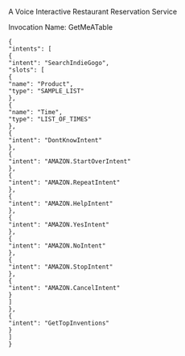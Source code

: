 A Voice Interactive Restaurant Reservation Service

Invocation Name: GetMeATable
```
{
"intents": [
{
"intent": "SearchIndieGogo",
"slots": [
{
"name": "Product",
"type": "SAMPLE_LIST"
},
{
"name": "Time",
"type": "LIST_OF_TIMES"
},
{
"intent": "DontKnowIntent"
},
{
"intent": "AMAZON.StartOverIntent"
},
{
"intent": "AMAZON.RepeatIntent"
},
{
"intent": "AMAZON.HelpIntent"
},
{
"intent": "AMAZON.YesIntent"
},
{
"intent": "AMAZON.NoIntent"
},
{
"intent": "AMAZON.StopIntent"
},
{
"intent": "AMAZON.CancelIntent"
}
]
},
{
"intent": "GetTopInventions"
}
]
}
```



